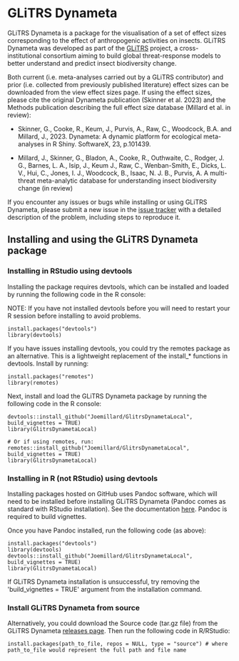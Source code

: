 # GLiTRS Dynameta

GLiTRS Dynameta is a package for the visualisation of a set of effect sizes corresponding to the effect of anthropogenic activities on insects. GLiTRS Dynameta was developed as part of the [GLiTRS](https://glitrs.ceh.ac.uk/) project, a cross-institutional consortium aiming to build global threat-response models to better understand and predict insect biodiversity change.

Both current (i.e. meta-analyses carried out by a GLiTRS contributor) and prior (i.e. collected from previously published literature) effect sizes can be downloaded from the view effect sizes page. If using the effect sizes, please cite the original Dynameta publication (Skinner et al. 2023) and the Methods publication describing the full effect size database (Millard et al. in review):

* Skinner, G., Cooke, R., Keum, J., Purvis, A., Raw, C., Woodcock, B.A. and Millard, J., 2023. Dynameta: A dynamic platform for ecological meta-analyses in R Shiny. SoftwareX, 23, p.101439.

* Millard, J., Skinner, G., Bladon, A., Cooke, R., Outhwaite, C., Rodger, J. G., Barnes, L. A., Isip, J., Keum J., Raw, C., Wenban-Smith, E., Dicks, L. V., Hui, C., Jones, I. J., Woodcock, B., Isaac, N. J. B., Purvis, A. A multi-threat meta-analytic database for understanding insect biodiversity change (in review)

If you encounter any issues or bugs while installing or using GLiTRS Dynameta, please submit a new issue in the [issue tracker](https://github.com/Joemillard/GlitrsDynametaLocal/issues) with a detailed description of the problem, including steps to reproduce it.

<a name="installing-and-using-the-glitrs-dynameta-package"></a>
## Installing and using the GLiTRS Dynameta package 


### Installing in RStudio using devtools
Installing the package requires devtools, which can be installed and loaded by running the following code in the R console:

NOTE: If you have not installed devtools before you will need to restart your R session before installing to avoid problems. 
```
install.packages("devtools")
library(devtools)
```
If you have issues installing devtools, you could try the remotes package as an alternative. This is a lightweight replacement of the install_* functions in devtools. Install by running:
```
install.packages("remotes")
library(remotes)
```

Next, install and load the GLiTRS Dynameta package by running the following code in the R console:
```
devtools::install_github("Joemillard/GlitrsDynametaLocal", build_vignettes = TRUE) 
library(GlitrsDynametaLocal)

# Or if using remotes, run: 
remotes::install_github("Joemillard/GlitrsDynametaLocal", build_vignettes = TRUE) 
library(GlitrsDynametaLocal)
```

### Installing in R (not RStudio) using devtools
Installing packages hosted on GitHub uses Pandoc software, which will need to be installed before installing GLiTRS Dynameta (Pandoc comes as standard with RStudio installation). See the documentation [here](https://pandoc.org/installing.html). Pandoc is required to build vignettes. 

Once you have Pandoc installed, run the following code (as above):
```
install.packages("devtools")
library(devtools)
devtools::install_github("Joemillard/GlitrsDynametaLocal", build_vignettes = TRUE) 
library(GlitrsDynametaLocal)
```
If GLiTRS Dynameta installation is unsuccessful, try removing the 'build_vignettes = TRUE' argument from the installation command. 

### Install GLiTRS Dynameta from source
Alternatively, you could download the Source code (tar.gz file) from the GLiTRS Dynameta [releases page](https://github.com/Joemillard/GlitrsDynametaLocal/releases). Then run the following code in R/RStudio:
```
install.packages(path_to_file, repos = NULL, type = "source") # where path_to_file would represent the full path and file name
```

<br>
